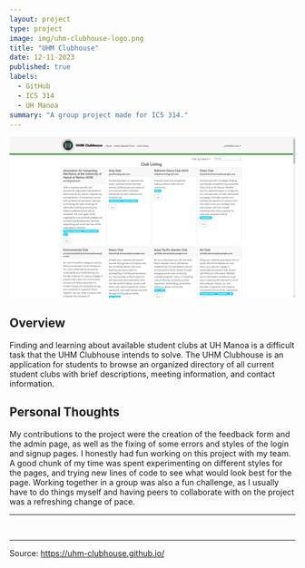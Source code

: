 ```yaml
---
layout: project
type: project
image: img/uhm-clubhouse-logo.png
title: "UHM Clubhouse"
date: 12-11-2023
published: true
labels:
  - GitHub
  - ICS 314
  - UH Manoa
summary: "A group project made for ICS 314."
---
```


<img class="img-fluid" src="../img/uhm-clubhouse.png">

## Overview
Finding and learning about available student clubs at UH Manoa is a difficult task that the UHM Clubhouse intends to solve. The UHM Clubhouse is an application for students to browse an organized directory of all current student clubs with brief descriptions, meeting information, and contact information.

## Personal Thoughts
My contributions to the project were the creation of the feedback form and the admin page, as well as the fixing of some errors and styles of the login and signup pages. I honestly had fun working on this project with my team. A good chunk of my time was spent experimenting on different styles for the pages, and trying new lines of code to see what would look best for the page. Working together in a group was also a fun challenge, as I usually have to do things myself and having peers to collaborate with on the project was a refreshing change of pace.

<hr>

<pre>

</pre>

<hr>

Source: <a href="https://uhm-clubhouse.github.io/"><i class="large github icon "></i>https://uhm-clubhouse.github.io/</a>
